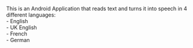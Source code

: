 This is an Android Application that reads text and turns it into speech in 4 different languages: <br />
	- English <br />
	- UK English <br />
	- French  <br />
	- German  <br />

